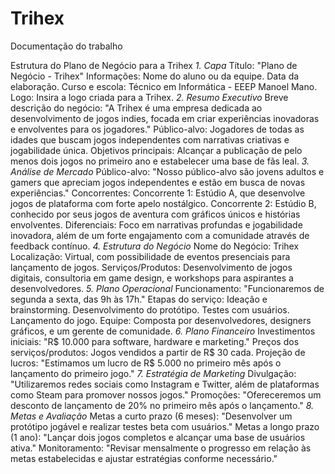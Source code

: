 # Trihex
Documentação do trabalho

Estrutura do Plano de Negócio para a Trihex
*1. Capa*
Título: "Plano de Negócio - Trihex"
Informações:
Nome do aluno ou da equipe.
Data da elaboração.
Curso e escola: Técnico em Informática - EEEP Manoel Mano.
Logo: Insira a logo criada para a Trihex.
*2. Resumo Executivo*
Breve descrição do negócio:
"A Trihex é uma empresa dedicada ao desenvolvimento de jogos indies, focada em criar experiências inovadoras e envolventes para os jogadores."
Público-alvo: Jogadores de todas as idades que buscam jogos independentes com narrativas criativas e jogabilidade única.
Objetivos principais: Alcançar a publicação de pelo menos dois jogos no primeiro ano e estabelecer uma base de fãs leal.
*3. Análise de Mercado*
Público-alvo:
"Nosso público-alvo são jovens adultos e gamers que apreciam jogos independentes e estão em busca de novas experiências."
Concorrentes:
Concorrente 1: Estúdio A, que desenvolve jogos de plataforma com forte apelo nostálgico.
Concorrente 2: Estúdio B, conhecido por seus jogos de aventura com gráficos únicos e histórias envolventes.
Diferenciais:
Foco em narrativas profundas e jogabilidade inovadora, além de um forte engajamento com a comunidade através de feedback contínuo.
*4. Estrutura do Negócio*
Nome do Negócio: Trihex
Localização: Virtual, com possibilidade de eventos presenciais para lançamento de jogos.
Serviços/Produtos: Desenvolvimento de jogos digitais, consultoria em game design, e workshops para aspirantes a desenvolvedores.
*5. Plano Operacional*
Funcionamento:
"Funcionaremos de segunda a sexta, das 9h às 17h."
Etapas do serviço:
Ideação e brainstorming.
Desenvolvimento do protótipo.
Testes com usuários.
Lançamento do jogo.
Equipe: Composta por desenvolvedores, designers gráficos, e um gerente de comunidade.
*6. Plano Financeiro*
Investimentos iniciais:
"R$ 10.000 para software, hardware e marketing."
Preços dos serviços/produtos:
Jogos vendidos a partir de R$ 30 cada.
Projeção de lucros:
"Estimamos um lucro de R$ 5.000 no primeiro mês após o lançamento do primeiro jogo."
*7. Estratégia de Marketing*
Divulgação:
"Utilizaremos redes sociais como Instagram e Twitter, além de plataformas como Steam para promover nossos jogos."
Promoções:
"Ofereceremos um desconto de lançamento de 20% no primeiro mês após o lançamento."
*8. Metas e Avaliação*
Metas a curto prazo (6 meses):
"Desenvolver um protótipo jogável e realizar testes beta com usuários."
Metas a longo prazo (1 ano):
"Lançar dois jogos completos e alcançar uma base de usuários ativa."
Monitoramento:
"Revisar mensalmente o progresso em relação às metas estabelecidas e ajustar estratégias conforme necessário."
